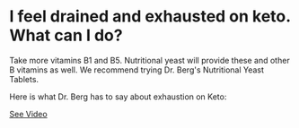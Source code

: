 # I feel drained and exhausted on keto. What can I do?

Take more vitamins B1 and B5. Nutritional yeast will provide these and other B vitamins as well. We recommend trying Dr. Berg's Nutritional Yeast Tablets.

Here is what Dr. Berg has to say about exhaustion on Keto:

 [See Video](https://www.youtube.com/embed/uVEnZ9jvlpc)